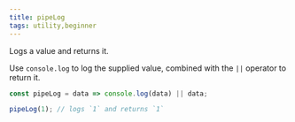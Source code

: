 ```yaml
---
title: pipeLog
tags: utility,beginner
---
```


Logs a value and returns it.

Use `console.log` to log the supplied value, combined with the `||` operator to return it.

```js
const pipeLog = data => console.log(data) || data;
```

```js
pipeLog(1); // logs `1` and returns `1`
```
